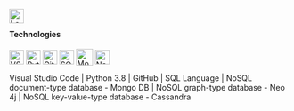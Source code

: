 

<!--
**leonhelg/leonhelg** is a ✨ _special_ ✨ repository because its `README.md` (this file) appears on your GitHub profile.

Here are some ideas to get you started:

- 🔭 I’m currently working on ...
- 🌱 I’m currently learning ...
- 👯 I’m looking to collaborate on ...
- 🤔 I’m looking for help with ...
- 💬 Ask me about ...
- 📫 How to reach me: ...
- 😄 Pronouns: ...
- ⚡ Fun fact: ...
-->

[<img align="left" alt="Leon Helgeland | LinkedIn" width="26px" src="https://content.linkedin.com/content/dam/me/business/en-us/amp/brand-site/v2/bg/LI-Bug.svg.original.svg" />][linkedin]
<br />

#### Technologies
[<img align="center" alt="VSCode" width="26px" src="https://user-images.githubusercontent.com/674621/71187801-14e60a80-2280-11ea-94c9-e56576f76baf.png"/>][vscode]
[<img align="center" alt="Python" width="26px" src="https://cdn.freebiesupply.com/logos/large/2x/python-5-logo-png-transparent.png"/>][python]
[<img align="center" alt="GitHub" width="26px" src="https://pngimg.com/uploads/github/github_PNG40.png"/>][github] 
[<img align="center" alt="SQLite" width="26px" src="https://i.imgur.com/WmavSbF.png"/>][sqlite]
[<img align="center" alt="MongoDB" width="30px" src="https://webassets.mongodb.com/_com_assets/cms/MongoDB_Logo_FullColorBlack_RGB-4td3yuxzjs.png"/>][mongodb]
[<img align="center" alt="Neo4j" width="26px" src="https://dist.neo4j.com/wp-content/uploads/neo4j_logo_globe1.png"/>][neo4j]

Visual Studio Code | Python 3.8 | GitHub | SQL Language | NoSQL document-type database - Mongo DB | NoSQL graph-type database - Neo 4j | NoSQL key-value-type database - Cassandra

[python]: https://www.python.org
[vscode]: https://code.visualstudio.com
[github]: https://github.com/leonhelg
[sqlite]: https://www.sqlite.org/index.html
[mongodb]: https://www.mongodb.com
[neo4j]: https://neo4j.com
[linkedin]: www.linkedin.com/in/leonerhe/
